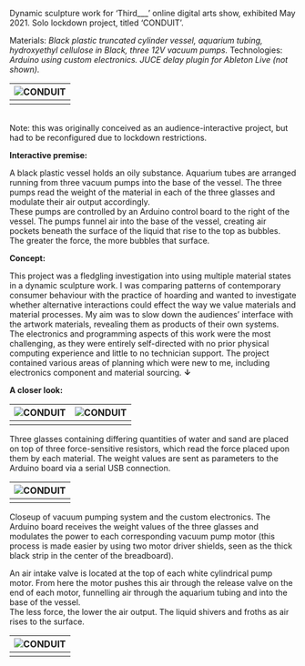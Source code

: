Dynamic sculpture work for ‘Third___’ online digital arts show, exhibited May 2021. Solo lockdown project, titled ‘CONDUIT’.  

Materials: *Black plastic truncated cylinder vessel, aquarium tubing, hydroxyethyl cellulose in Black, three 12V vacuum pumps.*
Technologies: *Arduino using custom electronics. JUCE delay plugin for Ableton Live (not shown).*

<div class="mkd_img"> 

|![CONDUIT](/images/articles/conduit_3.jpg)|
|:--:| 
||

</div>
<br>Note: this was originally conceived as an audience-interactive project, but had to be reconfigured due to lockdown restrictions. 

<b>Interactive premise:</b>

A black plastic vessel holds an oily substance. Aquarium tubes are arranged running from three vacuum pumps into the base of the vessel. The three pumps read the weight of the material in each of the three glasses and modulate their air output accordingly.  
These pumps are controlled by an Arduino control board to the right of the vessel. The pumps funnel air into the base of the vessel, creating air pockets beneath the surface of the liquid that rise to the top as bubbles. The greater the force, the more bubbles that surface.

<b>Concept:</b>

This project was a fledgling investigation into using multiple material states in a dynamic sculpture work. I was comparing patterns of contemporary consumer behaviour with the practice of hoarding and wanted to investigate whether alternative interactions could effect the way we value materials and material processes. My aim was to slow down the audiences’ interface with the artwork materials, revealing them as products of their own systems.  
The electronics and programming aspects of this work were the most challenging, as they were entirely self-directed with no prior physical computing experience and little to no technician support. The project contained various areas of planning which were new to me, including electronics component and material sourcing. **↓**

<b>A closer look:</b>

<div class="mkd_img"> 

|![CONDUIT](/images/articles/conduit_2.jpg)|![CONDUIT](/images/articles/conduit_4.jpg)|
|:--:|:--:| 
|||

</div>

Three glasses containing differing quantities of water and sand are placed on top of three force-sensitive resistors, which read the force placed upon them by each material. The weight values are sent as parameters to the Arduino board via a serial USB connection. 

<div class="mkd_img"> 

|![CONDUIT](/images/articles/conduit_1.jpg)|
|:--:| 
||

</div>

Closeup of vacuum pumping system and the custom electronics. The Arduino board receives the weight values of the three glasses and modulates the power to each corresponding vacuum pump motor (this process is made easier by using two motor driver shields, seen as the thick black strip in the center of the breadboard).

An air intake valve is located at the top of each white cylindrical pump motor. From here the motor pushes this air through the release valve on the end of each motor, funnelling air through the aquarium tubing and into the base of the vessel.  
The less force, the lower the air output. The liquid shivers and froths as air rises to the surface.  

<div class="mkd_img"> 

|![CONDUIT](/images/articles/conduit_5.jpg)|
|:--:| 
||

</div>